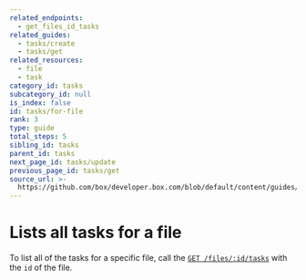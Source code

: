 ```yaml
---
related_endpoints:
  - get_files_id_tasks
related_guides:
  - tasks/create
  - tasks/get
related_resources:
  - file
  - task
category_id: tasks
subcategory_id: null
is_index: false
id: tasks/for-file
rank: 3
type: guide
total_steps: 5
sibling_id: tasks
parent_id: tasks
next_page_id: tasks/update
previous_page_id: tasks/get
source_url: >-
  https://github.com/box/developer.box.com/blob/default/content/guides/tasks/3-for-file.md
---
```

# Lists all tasks for a file

To list all of the tasks for a specific file, call the
[`GET /files/:id/tasks`](e://get_files_id_tasks) with the `id` of the file.

<Samples id='get_files_id_tasks' >

</Samples>